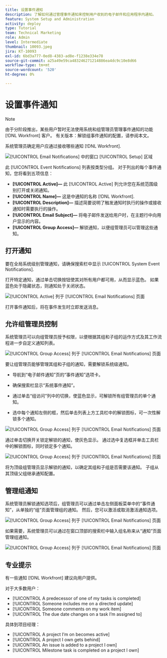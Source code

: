 ```yaml
---
title: 设置事件通知
description: 了解如何通过管理事件通知来控制用户收到的电子邮件和应用程序内通知。
feature: System Setup and Administration
activity: deploy
type: Tutorial
team: Technical Marketing
role: Admin
level: Intermediate
thumbnail: 10093.jpeg
jira: KT-10093
exl-id: 6bd3a777-0ed8-4383-ad8e-f1238e334e78
source-git-commit: a25a49e59ca483246271214886ea4dc9c10e8d66
workflow-type: tm+mt
source-wordcount: '520'
ht-degree: 0%

---
```


<!---
this has the same content as the system administrator notification setup and mangement section of the email and inapp notificiations learning path
--->

<!---
add URL link in the note at the top of the LP
--->

# 设置事件通知

>[!NOTE]
>
>由于分阶段推出，某些用户暂时无法使用系统和组管理员管理事件通知的功能 [!DNL Workfront] 客户。 有关版本：解锁组事件通知的配置，请参阅本文。

系统管理员确定用户应通过接收哪些通知 [!DNL Workfront].

![[!UICONTROL Email Notifications] 中的窗口 [!UICONTROL Setup] 区域](assets/admin-fund-notifications-1.png)

此 [!UICONTROL Event Notifications] 列表按类型分组。 对于列出的每个事件通知，您将看到五项信息：

* **[!UICONTROL Active]—** 此 [!UICONTROL Active] 列允许您在系统范围级别打开或关闭通知。
* **[!UICONTROL Name]—** 这是中通知的名称 [!DNL Workfront].
* **[!UICONTROL Description]—** 描述简要说明了触发通知时执行的操作或接收通知时需要执行的操作。
* **[!UICONTROL Email Subject]—** 将电子邮件发送给用户时，在主题行中向用户显示的内容。
* **[!UICONTROL Group Access]—** 解锁通知，以便组管理员可以管理这些通知。

## 打开通知

要在全局系统级别管理通知，请确保搜索栏中显示 [!UICONTROL System Event Notifications].

打开特定通知，通过单击切换按钮使其对所有用户都可用，从而显示蓝色。 如果蓝色处于隐藏状态，则通知处于关闭状态。

![[!UICONTROL Active] 列于 [!UICONTROL Email Notifications] 页面](assets/admin-fund-notifications-2.png)

打开事件通知后，将在事件发生时立即发送消息。

## 允许组管理员控制

系统管理员可以向组管理员授予权限，以便根据其组和子组的运作方式及其工作流程进一步自定义通知列表。

![[!UICONTROL Group Access] 列于 [!UICONTROL Email Notifications] 页面](assets/ganotifications_01.png)

要让组管理员能够管理其组和子组的通知，需要解锁系统级通知。

* 导航到“电子邮件通知”页的“事件通知”选项卡。

* 确保搜索栏显示“系统事件通知”。

* 通过单击“组访问”列中的切换，使蓝色显示，可解锁所有组管理员的单个通知。

* 选中每个通知左侧的框，然后单击列表上方工具栏中的解锁图标，可一次性解锁多个通知。

![[!UICONTROL Group Access] 列于 [!UICONTROL Email Notifications] 页面](assets/ganotifications_02.png)

通过单击切换开关锁定解锁的通知，使灰色显示。 通过选中复选框并单击工具栏中的解锁图标，同时锁定多个通知。

![[!UICONTROL Group Access] 列于 [!UICONTROL Email Notifications] 页面](assets/ganotifications_03.png)

将为顶级组管理员显示解锁的通知，以确定其组和子组是否需要该通知。 子组从其顶级父组继承通知配置。 ﻿


## 管理组通知

系统管理员解锁通知选项后，组管理员可以通过单击左侧面板菜单中的“事件通知”，从单独的“组”页面管理组的通知。 然后，您可以激活或取消激活通知选项。

![[!UICONTROL Group Access] 列于 [!UICONTROL Email Notifications] 页面](assets/managegroupnotifications_01.png)

如果需要，系统管理员可以通过在窗口顶部的搜索栏中输入组名称来从“通知”页面管理组通知。

![[!UICONTROL Group Access] 列于 [!UICONTROL Email Notifications] 页面](assets/managegroupnotifications_02.png)

## 专业提示

有一些通知 [!DNL Workfront] 建议向用户提供。

对于大多数用户：

* [!UICONTROL A predecessor of one of my tasks is completed]
* [!UICONTROL Someone includes me on a directed update]
* [!UICONTROL Someone comments on my work item]
* [!UICONTROL The due date changes on a task I’m assigned to]


具体到项目经理：

* [!UICONTROL A project I’m on becomes active]
* [!UICONTROL A project I own gets behind]
* [!UICONTROL An issue is added to a project I own]
* [!UICONTROL Milestone task is completed on a project I own]

<!---
learn more URLs
--->
